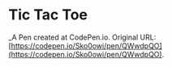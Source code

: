 # Tic Tac Toe
 _A Pen created at CodePen.io. Original URL: [https://codepen.io/Sko0owi/pen/QWwdpQO](https://codepen.io/Sko0owi/pen/QWwdpQO).

 